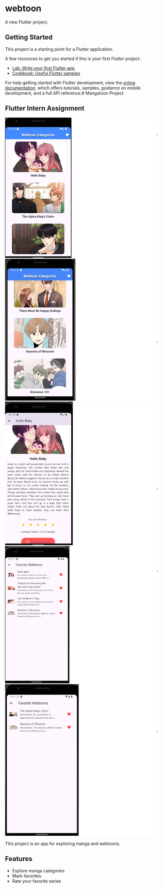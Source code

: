# webtoon

A new Flutter project.

## Getting Started

This project is a starting point for a Flutter application.

A few resources to get you started if this is your first Flutter project:

- [Lab: Write your first Flutter app](https://docs.flutter.dev/get-started/codelab)
- [Cookbook: Useful Flutter samples](https://docs.flutter.dev/cookbook)

For help getting started with Flutter development, view the
[online documentation](https://docs.flutter.dev/), which offers tutorials,
samples, guidance on mobile development, and a full API reference.# Mangatoon Project

## Flutter Intern Assignment

![Flutter Intern Assignment 1](https://github.com/Mayank-508/mangatoon/blob/main/Fluter%20Intern%20Assignment.png)
![Flutter Intern Assignment 5](https://github.com/Mayank-508/mangatoon/blob/main/Fluttter_Intern_Assignment5.png)
![Flutter Intern Assignment 2](https://github.com/Mayank-508/mangatoon/blob/main/Flutter%20Intern%20assignment.png)
![Flutter Intern Assignment 3](https://github.com/Mayank-508/mangatoon/blob/main/Flutter%20Intern%20Assignment_3.png)
![Flutter Intern Assignment 4](https://github.com/Mayank-508/mangatoon/blob/main/Flutter%20Intern%20Assignment4.png)


This project is an app for exploring manga and webtoons.

## Features
- Explore manga categories
- Mark favorites
- Rate your favorite series
